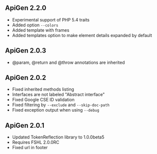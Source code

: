 ## ApiGen 2.2.0 ##

* Experimental support of PHP 5.4 traits
* Added option ```--colors```
* Added template with frames
* Added templates option to make element details expanded by default

## ApiGen 2.0.3 ##

* @param, @return and @throw annotations are inherited

## ApiGen 2.0.2 ##

* Fixed inherited methods listing
* Interfaces are not labeled "Abstract interface"
* Fixed Google CSE ID validation
* Fixed filtering by ```--exclude``` and ```--skip-doc-path```
* Fixed exception output when using ```--debug```

## ApiGen 2.0.1 ##

* Updated TokenReflection library to 1.0.0beta5
* Requires FSHL 2.0.0RC
* Fixed url in footer
